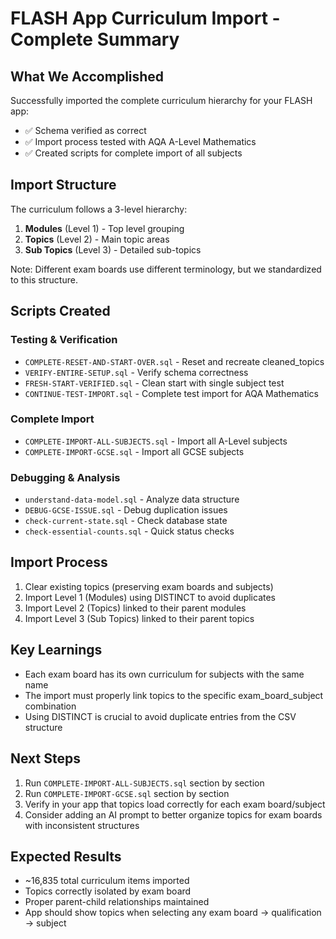 # FLASH App Curriculum Import - Complete Summary

## What We Accomplished

Successfully imported the complete curriculum hierarchy for your FLASH app:
- ✅ Schema verified as correct
- ✅ Import process tested with AQA A-Level Mathematics
- ✅ Created scripts for complete import of all subjects

## Import Structure

The curriculum follows a 3-level hierarchy:
1. **Modules** (Level 1) - Top level grouping
2. **Topics** (Level 2) - Main topic areas
3. **Sub Topics** (Level 3) - Detailed sub-topics

Note: Different exam boards use different terminology, but we standardized to this structure.

## Scripts Created

### Testing & Verification
- `COMPLETE-RESET-AND-START-OVER.sql` - Reset and recreate cleaned_topics
- `VERIFY-ENTIRE-SETUP.sql` - Verify schema correctness
- `FRESH-START-VERIFIED.sql` - Clean start with single subject test
- `CONTINUE-TEST-IMPORT.sql` - Complete test import for AQA Mathematics

### Complete Import
- `COMPLETE-IMPORT-ALL-SUBJECTS.sql` - Import all A-Level subjects
- `COMPLETE-IMPORT-GCSE.sql` - Import all GCSE subjects

### Debugging & Analysis
- `understand-data-model.sql` - Analyze data structure
- `DEBUG-GCSE-ISSUE.sql` - Debug duplication issues
- `check-current-state.sql` - Check database state
- `check-essential-counts.sql` - Quick status checks

## Import Process

1. Clear existing topics (preserving exam boards and subjects)
2. Import Level 1 (Modules) using DISTINCT to avoid duplicates
3. Import Level 2 (Topics) linked to their parent modules
4. Import Level 3 (Sub Topics) linked to their parent topics

## Key Learnings

- Each exam board has its own curriculum for subjects with the same name
- The import must properly link topics to the specific exam_board_subject combination
- Using DISTINCT is crucial to avoid duplicate entries from the CSV structure

## Next Steps

1. Run `COMPLETE-IMPORT-ALL-SUBJECTS.sql` section by section
2. Run `COMPLETE-IMPORT-GCSE.sql` section by section
3. Verify in your app that topics load correctly for each exam board/subject
4. Consider adding an AI prompt to better organize topics for exam boards with inconsistent structures

## Expected Results

- ~16,835 total curriculum items imported
- Topics correctly isolated by exam board
- Proper parent-child relationships maintained
- App should show topics when selecting any exam board → qualification → subject 